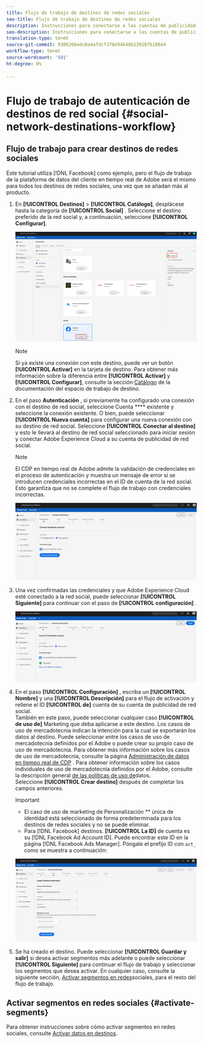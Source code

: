 ```yaml
---
title: Flujo de trabajo de destinos de redes sociales
seo-title: Flujo de trabajo de destinos de redes sociales
description: Instrucciones para conectarse a las cuentas de publicidad de la red social
seo-description: Instrucciones para conectarse a las cuentas de publicidad de la red social
translation-type: tm+mt
source-git-commit: 9306266edc0a4afdcf378e94b46b239187b18644
workflow-type: tm+mt
source-wordcount: '501'
ht-degree: 0%

---
```



# Flujo de trabajo de autenticación de destinos de red social {#social-network-destinations-workflow}

## Flujo de trabajo para crear destinos de redes sociales

Este tutorial utiliza [!DNL Facebook] como ejemplo, pero el flujo de trabajo de la plataforma de datos del cliente en tiempo real de Adobe será el mismo para todos los destinos de redes sociales, una vez que se añadan más al producto.

1. En **[!UICONTROL Destinos]** > **[!UICONTROL Catálogo]**, desplácese hasta la categoría de **[!UICONTROL Social]** . Seleccione el destino preferido de la red social y, a continuación, seleccione **[!UICONTROL Configurar]**.

   ![Conectar al destino de red social](/help/rtcdp/destinations/assets/facebook-catalog-view.png)

   >[!NOTE]
   >
   >Si ya existe una conexión con este destino, puede ver un botón **[!UICONTROL Activar]** en la tarjeta de destino. Para obtener más información sobre la diferencia entre **[!UICONTROL Activar]** y **[!UICONTROL Configurar]**, consulte la sección [Catálogo](/help/rtcdp/destinations/destinations-workspace.md#catalog) de la documentación del espacio de trabajo de destino.

2. En el paso **Autenticación** , si previamente ha configurado una conexión con el destino de red social, seleccione Cuenta **** existente y seleccione la conexión existente. O bien, puede seleccionar **[!UICONTROL Nueva cuenta]** para configurar una nueva conexión con su destino de red social. Seleccione **[!UICONTROL Conectar al destino]** y esto le llevará al destino de red social seleccionado para iniciar sesión y conectar Adobe Experience Cloud a su cuenta de publicidad de red social.

   >[!NOTE]
   >
   >El CDP en tiempo real de Adobe admite la validación de credenciales en el proceso de autenticación y muestra un mensaje de error si se introducen credenciales incorrectas en el ID de cuenta de la red social. Esto garantiza que no se complete el flujo de trabajo con credenciales incorrectas.

   ![Conectar con destino de red social: paso de autenticación](/help/rtcdp/destinations/assets/facebook-pre-connect-view.png)

3. Una vez confirmadas las credenciales y que Adobe Experience Cloud esté conectado a la red social, puede seleccionar **[!UICONTROL Siguiente]** para continuar con el paso de **[!UICONTROL configuración]** .

   ![Credenciales confirmadas](/help/rtcdp/destinations/assets/facebook-post-connection-view.png)

4. En el paso **[!UICONTROL Configuración]** , escriba un **[!UICONTROL Nombre]** y una **[!UICONTROL Descripción]** para el flujo de activación y rellene el ID **[!UICONTROL de]** cuenta de su cuenta de publicidad de red social. <br> También en este paso, puede seleccionar cualquier caso **[!UICONTROL de uso de]** Marketing que deba aplicarse a este destino. Los casos de uso de mercadotecnia indican la intención para la cual se exportarán los datos al destino. Puede seleccionar entre los casos de uso de mercadotecnia definidos por el Adobe o puede crear su propio caso de uso de mercadotecnia. Para obtener más información sobre los casos de uso de mercadotecnia, consulte la página [Administración de datos en tiempo real de CDP](/help/rtcdp/privacy/data-governance-overview.md#destinations) . Para obtener información sobre los casos individuales de uso de mercadotecnia definidos por el Adobe, consulte la descripción general [de las políticas de uso de](/help/data-governance/policies/overview.md#core-actions)datos. <br> Seleccione **[!UICONTROL Crear destino]** después de completar los campos anteriores.

   >[!IMPORTANT]
   >
   > * El caso de uso de marketing de Personalización ** única de identidad está seleccionado de forma predeterminada para los destinos de redes sociales y no se puede eliminar.
   > * Para [!DNL Facebook] destinos. **[!UICONTROL La ID]** de cuenta es su [!DNL Facebook Ad Account ID]. Puede encontrar este ID en la página [!DNL Facebook Ads Manager]. Póngale el prefijo ID con `act_` como se muestra a continuación:


   ![Conectar con destino de red social: paso de configuración](/help/rtcdp/destinations/assets/social-networks-setup-step.png)

5. Se ha creado el destino. Puede seleccionar **[!UICONTROL Guardar y salir]** si desea activar segmentos más adelante o puede seleccionar **[!UICONTROL Siguiente]** para continuar el flujo de trabajo y seleccionar los segmentos que desea activar. En cualquier caso, consulte la siguiente sección, [Activar segmentos en redes](#activate-segments)sociales, para el resto del flujo de trabajo.

## Activar segmentos en redes sociales {#activate-segments}

Para obtener instrucciones sobre cómo activar segmentos en redes sociales, consulte [Activar datos en destinos](/help/rtcdp/destinations/activate-destinations.md).